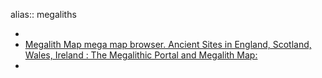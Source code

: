 alias:: megaliths

-
- [Megalith Map mega map browser. Ancient Sites in England, Scotland, Wales, Ireland : The Megalithic Portal and Megalith Map:](https://www.megalithic.co.uk/asb_mapsquare.php)
-